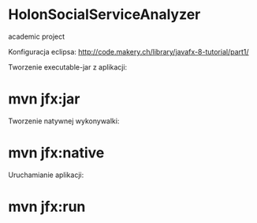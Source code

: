 # HolonSocialServiceAnalyzer
academic project

Konfiguracja eclipsa:
http://code.makery.ch/library/javafx-8-tutorial/part1/

Tworzenie executable-jar z aplikacji:
# mvn jfx:jar

Tworzenie natywnej wykonywalki:
# mvn jfx:native

Uruchamianie aplikacji:
# mvn jfx:run
